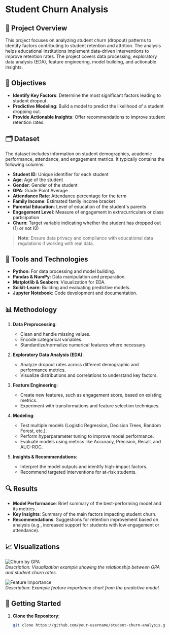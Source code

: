  # Student Churn Analysis

## 📑 Project Overview

This project focuses on analyzing student churn (dropout) patterns to identify factors contributing to student retention and attrition. The analysis helps educational institutions implement data-driven interventions to improve retention rates. The project covers data processing, exploratory data analysis (EDA), feature engineering, model building, and actionable insights.

## 🎯 Objectives

- **Identify Key Factors**: Determine the most significant factors leading to student dropout.
- **Predictive Modeling**: Build a model to predict the likelihood of a student dropping out.
- **Provide Actionable Insights**: Offer recommendations to improve student retention rates.

## 🗂️ Dataset

The dataset includes information on student demographics, academic performance, attendance, and engagement metrics. It typically contains the following columns:

- **Student ID**: Unique identifier for each student
- **Age**: Age of the student
- **Gender**: Gender of the student
- **GPA**: Grade Point Average
- **Attendance Rate**: Attendance percentage for the term
- **Family Income**: Estimated family income bracket
- **Parental Education**: Level of education of the student's parents
- **Engagement Level**: Measure of engagement in extracurriculars or class participation
- **Churn**: Target variable indicating whether the student has dropped out (1) or not (0)

> **Note**: Ensure data privacy and compliance with educational data regulations if working with real data.

## 🔧 Tools and Technologies

- **Python**: For data processing and model building.
- **Pandas & NumPy**: Data manipulation and preparation.
- **Matplotlib & Seaborn**: Visualization for EDA.
- **Scikit-Learn**: Building and evaluating predictive models.
- **Jupyter Notebook**: Code development and documentation.

## 📊 Methodology

1. **Data Preprocessing**:
   - Clean and handle missing values.
   - Encode categorical variables.
   - Standardize/normalize numerical features where necessary.

2. **Exploratory Data Analysis (EDA)**:
   - Analyze dropout rates across different demographic and performance metrics.
   - Visualize distributions and correlations to understand key factors.

3. **Feature Engineering**:
   - Create new features, such as engagement score, based on existing metrics.
   - Experiment with transformations and feature selection techniques.

4. **Modeling**:
   - Test multiple models (Logistic Regression, Decision Trees, Random Forest, etc.).
   - Perform hyperparameter tuning to improve model performance.
   - Evaluate models using metrics like Accuracy, Precision, Recall, and AUC-ROC.

5. **Insights & Recommendations**:
   - Interpret the model outputs and identify high-impact factors.
   - Recommend targeted interventions for at-risk students.

## 🔍 Results

- **Model Performance**: Brief summary of the best-performing model and its metrics.
- **Key Insights**: Summary of the main factors impacting student churn.
- **Recommendations**: Suggestions for retention improvement based on analysis (e.g., increased support for students with low engagement or attendance).

## 📈 Visualizations

![Churn by GPA](path/to/image)  
*Description: Visualization example showing the relationship between GPA and student churn rates.*

![Feature Importance](path/to/image)  
*Description: Example feature importance chart from the predictive model.*

## 🚀 Getting Started

1. **Clone the Repository**:
   ```bash
   git clone https://github.com/your-username/student-churn-analysis.git
